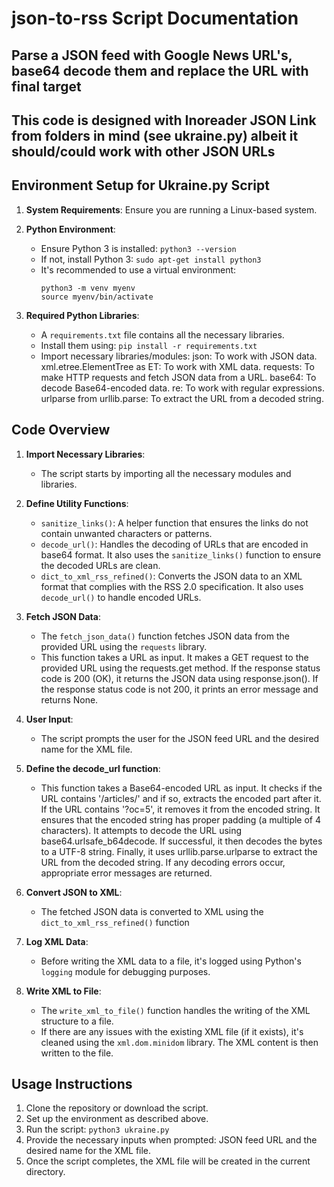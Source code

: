 
# json-to-rss Script Documentation
##  Parse a JSON feed with Google News URL's, base64 decode them and replace the URL with final target
##  This code is designed with Inoreader JSON Link from folders in mind (see ukraine.py) albeit it should/could work with other JSON URLs

## Environment Setup for Ukraine.py Script

1. **System Requirements**: Ensure you are running a Linux-based system.

2. **Python Environment**:
    - Ensure Python 3 is installed: `python3 --version`
    - If not, install Python 3: `sudo apt-get install python3`
    - It's recommended to use a virtual environment: 
        ```
        python3 -m venv myenv
        source myenv/bin/activate
        ```

3. **Required Python Libraries**:
    - A `requirements.txt` file contains all the necessary libraries.
    - Install them using: `pip install -r requirements.txt`
    - Import necessary libraries/modules:
        json: To work with JSON data.
        xml.etree.ElementTree as ET: To work with XML data.
        requests: To make HTTP requests and fetch JSON data from a URL.
        base64: To decode Base64-encoded data.
        re: To work with regular expressions.
        urlparse from urllib.parse: To extract the URL from a decoded string.



## Code Overview

1. **Import Necessary Libraries**:
    - The script starts by importing all the necessary modules and libraries.

2. **Define Utility Functions**:
    - `sanitize_links()`: A helper function that ensures the links do not contain unwanted characters or patterns.
    - `decode_url()`: Handles the decoding of URLs that are encoded in base64 format. It also uses the `sanitize_links()` function to ensure the decoded URLs are clean.
    - `dict_to_xml_rss_refined()`: Converts the JSON data to an XML format that complies with the RSS 2.0 specification. It also uses `decode_url()` to handle encoded URLs.

3. **Fetch JSON Data**:
    - The `fetch_json_data()` function fetches JSON data from the provided URL using the `requests` library.
    - This function takes a URL as input.
        It makes a GET request to the provided URL using the requests.get method.
        If the response status code is 200 (OK), it returns the JSON data using response.json().
        If the response status code is not 200, it prints an error message and returns None.

4. **User Input**:
    - The script prompts the user for the JSON feed URL and the desired name for the XML file.

5. **Define the decode_url function**:
     - This function takes a Base64-encoded URL as input.
        It checks if the URL contains '/articles/' and if so, extracts the encoded part after it.
        If the URL contains '?oc=5', it removes it from the encoded string.
        It ensures that the encoded string has proper padding (a multiple of 4 characters).
        It attempts to decode the URL using base64.urlsafe_b64decode.
        If successful, it then decodes the bytes to a UTF-8 string.
        Finally, it uses urllib.parse.urlparse to extract the URL from the decoded string.
        If any decoding errors occur, appropriate error messages are returned.

        
6. **Convert JSON to XML**:
    - The fetched JSON data is converted to XML using the `dict_to_xml_rss_refined()` function

7. **Log XML Data**:
    - Before writing the XML data to a file, it's logged using Python's `logging` module for debugging purposes.

8. **Write XML to File**:
    - The `write_xml_to_file()` function handles the writing of the XML structure to a file. 
    - If there are any issues with the existing XML file (if it exists), it's cleaned using the `xml.dom.minidom` library. The XML content is then written to the file.

## Usage Instructions

1. Clone the repository or download the script.
2. Set up the environment as described above.
3. Run the script: `python3 ukraine.py`
4. Provide the necessary inputs when prompted: JSON feed URL and the desired name for the XML file.
5. Once the script completes, the XML file will be created in the current directory.


